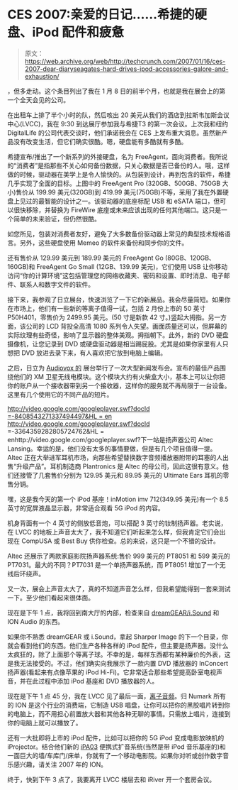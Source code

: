 # CES 2007:亲爱的日记……希捷的硬盘、iPod 配件和疲惫

> 原文：<https://web.archive.org/web/http://techcrunch.com/2007/01/16/ces-2007-dear-diaryseagates-hard-drives-ipod-accessories-galore-and-exhaustion/>

，但多走动。这个条目列出了我在 1 月 8 日的前半个月，也就是我在展会上的第一个全天会见的公司。

在出租车上排了半个小时的队，然后咳出 20 美元从我们的酒店到拉斯韦加斯会议中心(LVCC)，我在 9:30 到达展厅参加我与希捷T3 的第一次会议。上次我和纽约 DigitalLife 的公司代表交谈时，他们承诺我会在 CES 上发布重大消息。虽然新产品没有改变生活，但它们确实很酷。嗯，硬盘能有多酷就有多酷。

 希捷宣布/推出了一个新系列的外接硬盘，名为 FreeAgent，面向消费者。我所说的“消费者”是指那些不关心如何备份数据，只关心数据是否已备份的人。哦，这样做的时候，驱动器在美学上是令人愉快的。从包装到设计，再到包含的软件，希捷几乎实现了全面的目标。上图中的 FreeAgent Pro (320GB、500GB、750GB 大小)售价从 199.99 美元(320GB)到 419.99 美元(750GB)不等，采用了我在外置硬盘上见过的最智能的设计之一。该驱动器的底座标配 USB 和 eSATA 端口，但可以很快移除，并替换为 FireWire 底座或未来应该出现的任何其他端口。这只是一个简单的未来验证，但仍然很酷。

如您所见，包装对消费者友好，避免了大多数备份驱动器上常见的典型技术规格语言。另外，这些硬盘使用 Memeo 的软件来备份和同步你的文件。

还有售价从 129.99 美元到 189.99 美元的 FreeAgent Go (80GB、120GB、160GB)和 FreeAgent Go Small (12GB、139.99 美元)，它们使用 USB 让你移动访问“你的计算环境”这包括管理您的网络收藏夹、密码和设置、即时消息、电子邮件、联系人和数字文件的软件。

接下来，我参观了日立展台，快速浏览了一下它的新展品。我会尽量简短。如果你在市场上，他们有一些新的等离子值得一试，包括 2 月份上市的 50 英寸 P50H401，零售价为 2499.95 美元。(50 寸是新款 42 寸。)竖起大拇指。另一方面，该公司的 LCD 背投全高清 1080 系列令人失望。画面质量还可以，但屏幕的实际纹理有些奇怪，影响了显示器的整体美观。拇指朝下。此外，新的 DVD 硬盘摄像机，让您记录到 DVD 或硬盘驱动器是相当踢屁股。尤其是如果你家里有人只想把 DVD 放进去录下来，有人喜欢把它放到电脑上编辑。

之后，日立为 [Audiovox 的](https://web.archive.org/web/20201205054852/https://crunchbase.com/organization/audiovox) 展台举行了一次大型新闻发布会。宣布的最佳产品围绕他们的 XM 卫星无线电模块。这个模块大约有火柴盒大小，基本上可以让你把你的账户从一个接收器带到另一个接收器，这样你的服务就不再局限于一台设备。这里有几个使用它的不同产品的短片。

[http://video.google.com/googleplayer.swf?docId =-8408543271337494497&HL = en](https://web.archive.org/web/20201205054852/http://video.google.com/googleplayer.swf?docId=-8408543271337494497&hl=en)
http://video.google.com/googleplayer.swf?docId =-3364359282805724762&HL = enhttp://video.google.com/googleplayer.swf?下一站是扬声器公司 Altec Lansing。幸运的是，他们没有太多的事情要做，但是有几个项目值得一提。Altec 正在大举进军耳机市场，向那些希望替换数字音频播放器附带的耳塞的人出售“升级产品”。耳机制造商 Plantronics 是 Altec 的母公司，因此这很有意义。他们还接管了几套售价分别为 129.95 美元和 89.95 美元的 Ultimate Ears 耳机的零售分销。

嘿，这是我今天的第一个 iPod 基座！inMotion imv 712(349.95 美元)有一个 8.5 英寸的宽屏液晶显示器，非常适合观看 5G iPod 的内容。

机身背面有一个 4 英寸的侧放低音炮，可以搭配 3 英寸的钕制扬声器。老实说，在 LVCC 的地板上声音太大了，我不知道它们听起来怎么样，但我肯定它们会出现在 CompUSA 或 Best Buy 供你检查。总的来说，这只是一个不错的设计。

Altec 还展示了两款家庭影院扬声器系统:售价 999 美元的 PT8051 和 599 美元的 PT7031。最大的不同？PT7031 是一个单扬声器系统，而 PT8051 增加了一个无线后环绕声。

又一次，展会上声音太大了，真的不知道声音怎么样，但我希望能得到一套来测试一下。至少他们看起来很体面。

现在是下午 1 点，我将回到南大厅的内部，检查来自 [dreamGEAR/i.Sound](https://web.archive.org/web/20201205054852/http://www.dreamgear.net/) 和 ION Audio 的东西。

如果你不熟悉 dreamGEAR 或 i.Sound，拿起 Sharper Image 的下一个目录，你就会看到他们的东西。他们生产各种各样的 iPod 配件，但主要是扬声器。没什么太疯狂的，除了上面那个等离子球。不幸的是，每样东西都有某种廉价的外表，这是我无法接受的。不过，他们确实向我展示了一款内置 DVD 播放器的 InConcert 扬声器(看起来有点像苹果的 iPod Hi-Fi)。它非常适合那些希望提高卧室电视声音，并在此过程中添加 iPod 基座和 DVD 播放器的人。

现在是下午 1 点 45 分，我在 LVCC 见了最后一面，[离子音频](https://web.archive.org/web/20201205054852/http://www.ion-audio.com/)。归 Numark 所有的 ION 是这个行业的消费端，它制造 USB 唱盘，让你可以把你的黑胶唱片转到你的电脑上，而不用担心前置放大器和其他各种无聊的事情。只需放上唱片，连接到你的电脑上就可以播放了。

还有一大批即将上市的 iPod 配件，比如可以把你的 5G iPod 变成电影放映机的 iProjector。结合他们新的 [iPA03](https://web.archive.org/web/20201205054852/http://www.ion-audio.com/ipa03.php) 便携式扩音系统(当然是带 iPod 音乐基座的)和一面巨大的墙/车库门/床单，你就有了一个移动电影院。如果你对听或创作数字音乐感兴趣，请关注 2007 年的 ION。

终于，快到下午 3 点了，我要离开 LVCC 楼层去和 iRiver 开一个套房会议。